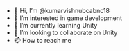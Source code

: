 - 👋 Hi, I’m @kumarvishnubcabnc18
- 👀 I’m interested in game development
- 🌱 I’m currently learning Unity
- 💞️ I’m looking to collaborate on Unity
- 📫 How to reach me 
